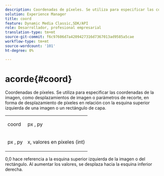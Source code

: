 ```yaml
---
description: Coordenadas de píxeles. Se utiliza para especificar las coordenadas de la imagen, como desplazamientos de imagen o parámetros de recorte, en forma de desplazamiento de píxeles en relación con la esquina superior izquierda de una imagen o un rectángulo de capa.
solution: Experience Manager
title: coord
feature: Dynamic Media Classic,SDK/API
role: Desarrollador, profesional empresarial
translation-type: tm+mt
source-git-commit: f6c97606d7a4209427316d7367013ad9585a5cae
workflow-type: tm+mt
source-wordcount: '101'
ht-degree: 0%

---
```



# acorde{#coord}

Coordenadas de píxeles. Se utiliza para especificar las coordenadas de la imagen, como desplazamientos de imagen o parámetros de recorte, en forma de desplazamiento de píxeles en relación con la esquina superior izquierda de una imagen o un rectángulo de capa.

<table id="simpletable_A686120953124ACB8803CB9C877252AB"> 
 <tr class="strow"> 
  <td class="stentry"> <p><span class="codeph"> <span class="varname"> coord</span> </span> </p> </td> 
  <td class="stentry"> <p><span class="codeph"> <span class="varname"> px</span> </span>,  <span class="codeph"><span class="varname"> py</span></span> </p></td> 
 </tr> 
 <tr class="strow"> 
  <td class="stentry"> <p><span class="codeph"> <span class="varname"> px</span> </span>,  <span class="codeph"><span class="varname"> py</span></span> </p></td> 
  <td class="stentry"> <p><span class="varname"> x</span>,  <span class="varname"> </span> valores en píxeles (int) </p></td> 
 </tr> 
</table>

0,0 hace referencia a la esquina superior izquierda de la imagen o del rectángulo. Al aumentar los valores, se desplaza hacia la esquina inferior derecha.
